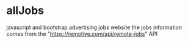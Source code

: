 # allJobs
javascript and bootstrap advertising jobs website the jobs information comes from the "https://remotive.com/api/remote-jobs" API
